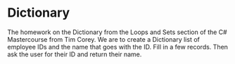 # Dictionary
The homework on the Dictionary from the Loops and Sets section of the C# Mastercourse from Tim Corey. We are to create a Dictionary list of employee IDs and the name that goes with the ID. Fill in a few records. Then ask the user for their ID and return their name.
